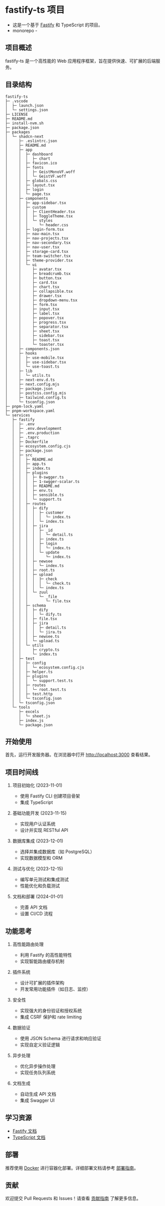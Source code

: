 # fastify-ts 项目

- 这是一个基于 [Fastify](https://www.fastify.io/) 和 TypeScript 的项目。
- monorepo -

## 项目概述

fastify-ts 是一个高性能的 Web 应用程序框架，旨在提供快速、可扩展的后端服务。

## 目录结构

```
fastify-ts
├─ .vscode
│  ├─ launch.json
│  └─ settings.json
├─ LICENSE
├─ README.md
├─ install-nvm.sh
├─ package.json
├─ packages
│  └─ shadcn-next
│     ├─ .eslintrc.json
│     ├─ README.md
│     ├─ app
│     │  ├─ dashboard
│     │  │  ├─ chart
│     │  ├─ favicon.ico
│     │  ├─ fonts
│     │  │  ├─ GeistMonoVF.woff
│     │  │  └─ GeistVF.woff
│     │  ├─ globals.css
│     │  ├─ layout.tsx
│     │  ├─ login
│     │  └─ page.tsx
│     ├─ components
│     │  ├─ app-sidebar.tsx
│     │  ├─ custom
│     │  │  ├─ ClientHeader.tsx
│     │  │  ├─ ToggleTheme.tsx
│     │  │  └─ styles
│     │  │     └─ header.css
│     │  ├─ login-form.tsx
│     │  ├─ nav-main.tsx
│     │  ├─ nav-projects.tsx
│     │  ├─ nav-secondary.tsx
│     │  ├─ nav-user.tsx
│     │  ├─ storage-card.tsx
│     │  ├─ team-switcher.tsx
│     │  ├─ theme-provider.tsx
│     │  └─ ui
│     │     ├─ avatar.tsx
│     │     ├─ breadcrumb.tsx
│     │     ├─ button.tsx
│     │     ├─ card.tsx
│     │     ├─ chart.tsx
│     │     ├─ collapsible.tsx
│     │     ├─ drawer.tsx
│     │     ├─ dropdown-menu.tsx
│     │     ├─ form.tsx
│     │     ├─ input.tsx
│     │     ├─ label.tsx
│     │     ├─ popover.tsx
│     │     ├─ progress.tsx
│     │     ├─ separator.tsx
│     │     ├─ sheet.tsx
│     │     ├─ sidebar.tsx
│     │     ├─ toast.tsx
│     │     └─ toaster.tsx
│     ├─ components.json
│     ├─ hooks
│     │  ├─ use-mobile.tsx
│     │  ├─ use-sidebar.tsx
│     │  └─ use-toast.ts
│     ├─ lib
│     │  └─ utils.ts
│     ├─ next-env.d.ts
│     ├─ next.config.mjs
│     ├─ package.json
│     ├─ postcss.config.mjs
│     ├─ tailwind.config.ts
│     └─ tsconfig.json
├─ pnpm-lock.yaml
├─ pnpm-workspace.yaml
└─ services
   ├─ fastify
   │  ├─ .env
   │  ├─ .env.development
   │  ├─ .env.production
   │  ├─ .taprc
   │  ├─ Dockerfile
   │  ├─ ecosystem.config.cjs
   │  ├─ package.json
   │  ├─ src
   │  │  ├─ README.md
   │  │  ├─ app.ts
   │  │  ├─ index.ts
   │  │  ├─ plugins
   │  │  │  ├─ 0-swgger.ts
   │  │  │  ├─ 1-swgger-scalar.ts
   │  │  │  ├─ README.md
   │  │  │  ├─ env.ts
   │  │  │  ├─ sensible.ts
   │  │  │  └─ support.ts
   │  │  ├─ routes
   │  │  │  ├─ dify
   │  │  │  │  ├─ customer
   │  │  │  │  │  └─ index.ts
   │  │  │  │  └─ index.ts
   │  │  │  ├─ jira
   │  │  │  │  ├─ _id
   │  │  │  │  │  └─ detail.ts
   │  │  │  │  ├─ index.ts
   │  │  │  │  ├─ login
   │  │  │  │  │  └─ index.ts
   │  │  │  │  └─ update
   │  │  │  │     └─ index.ts
   │  │  │  ├─ newsee
   │  │  │  │  └─ index.ts
   │  │  │  ├─ root.ts
   │  │  │  ├─ upload
   │  │  │  │  ├─ check
   │  │  │  │  │  └─ check.ts
   │  │  │  │  └─ index.ts
   │  │  │  └─ zuul
   │  │  │     └─ _file
   │  │  │        └─ file.tsx
   │  │  ├─ schema
   │  │  │  ├─ dify
   │  │  │  │  └─ dify.ts
   │  │  │  ├─ file.tsx
   │  │  │  ├─ jira
   │  │  │  │  ├─ detail.ts
   │  │  │  │  └─ jira.ts
   │  │  │  ├─ newsee.ts
   │  │  │  └─ upload.ts
   │  │  └─ utils
   │  │     ├─ crypto.ts
   │  │     └─ index.ts
   │  ├─ test
   │  │  ├─ config
   │  │  │  └─ ecosystem.config.cjs
   │  │  ├─ helper.ts
   │  │  ├─ plugins
   │  │  │  └─ support.test.ts
   │  │  ├─ routes
   │  │  │  └─ root.test.ts
   │  │  ├─ test.http
   │  │  └─ tsconfig.json
   │  └─ tsconfig.json
   └─ tools
      ├─ excels
      │  └─ sheet.js
      ├─ index.js
      └─ package.json

```

## 开始使用

首先，运行开发服务器。在浏览器中打开 [http://localhost:3000](http://localhost:3000) 查看结果。

## 项目时间线

1. 项目初始化 (2023-11-01)

   - 使用 Fastify CLI 创建项目骨架
   - 集成 TypeScript

2. 基础功能开发 (2023-11-15)

   - 实现用户认证系统
   - 设计并实现 RESTful API

3. 数据库集成 (2023-12-01)

   - 选择并集成数据库（如 PostgreSQL）
   - 实现数据模型和 ORM

4. 测试与优化 (2023-12-15)

   - 编写单元测试和集成测试
   - 性能优化和负载测试

5. 文档和部署 (2024-01-01)
   - 完善 API 文档
   - 设置 CI/CD 流程

## 功能思考

1. 高性能路由处理

   - 利用 Fastify 的高性能特性
   - 实现智能路由缓存机制

2. 插件系统

   - 设计可扩展的插件架构
   - 开发常用功能插件（如日志、监控）

3. 安全性

   - 实现强大的身份验证和授权系统
   - 集成 CSRF 保护和 rate limiting

4. 数据验证

   - 使用 JSON Schema 进行请求和响应验证
   - 实现自定义验证逻辑

5. 异步处理

   - 优化异步操作处理
   - 实现任务队列系统

6. 文档生成
   - 自动生成 API 文档
   - 集成 Swagger UI

## 学习资源

- [Fastify 文档](https://www.fastify.io/docs/latest/)
- [TypeScript 文档](https://www.typescriptlang.org/docs/)

## 部署

推荐使用 [Docker](https://www.docker.com/) 进行容器化部署。详细部署文档请参考 [部署指南](./DEPLOYMENT.md)。

## 贡献

欢迎提交 Pull Requests 和 Issues！请查看 [贡献指南](./CONTRIBUTING.md) 了解更多信息。
